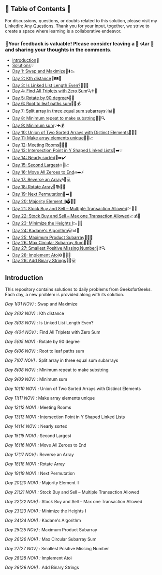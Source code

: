 ## 📜 Table of Contents 📜

For discussions, questions, or doubts related to this solution, please visit my LinkedIn: [Any Questions](https://www.linkedin.com/in/het-patel-8b110525a/). Thank you for your input, together, we strive to create a space where learning is a collaborative endeavor.

### 🔮Your feedback is valuable! Please consider leaving a 🌟 star 🌟 and sharing your thoughts in the comments.

- [Introduction](https://github.com/Hunterdii/GeeksforGeeks-POTD/blob/main/README.md)📝
- [Solutions](https://github.com/Hunterdii/GeeksforGeeks-POTD/tree/main/November%202024%20GFG%20SOLUTION)💡
- [Day 1: Swap and Maximize](https://github.com/Hunterdii/GeeksforGeeks-POTD/blob/main/November%202024%20GFG%20SOLUTION/01(Nov)%20Swap%20and%20Maximize.md)🔄⬇️📉
- [Day 2: Kth distance](https://github.com/Hunterdii/GeeksforGeeks-POTD/blob/main/November%202024%20GFG%20SOLUTION/02(Nov)%20Kth%20distance.md)🚗🛤️🧭
- [Day 3: Is Linked List Length Even?](https://github.com/Hunterdii/GeeksforGeeks-POTD/blob/main/November%202024%20GFG%20SOLUTION/03(Nov)%20Is%20Linked%20List%20Length%20Even%3F.md)🔗🔢❌
- [Day 4: Find All Triplets with Zero Sum](https://github.com/Hunterdii/GeeksforGeeks-POTD/blob/main/November%202024%20GFG%20SOLUTION/04(Nov)%20Find%20All%20Triplets%20with%20Zero%20Sum.md)🔍➕👥
- [Day 5: Rotate by 90 degree](https://github.com/Hunterdii/GeeksforGeeks-POTD/blob/main/November%202024%20GFG%20SOLUTION/05(Nov)%20Rotate%20by%2090%20degree.md)🌀📐💠
- [Day 6: Root to leaf paths sum](https://github.com/Hunterdii/GeeksforGeeks-POTD/blob/main/November%202024%20GFG%20SOLUTION/06(Nov)%20Root%20to%20leaf%20paths%20sum.md)🌳🍃💰
- [Day 7: Split array in three equal sum subarrays](https://github.com/Hunterdii/GeeksforGeeks-POTD/blob/main/November%202024%20GFG%20SOLUTION/07(Nov)%20Split%20array%20in%20three%20equal%20sum%20subarrays.md)💡📊🎯
- [Day 8: Minimum repeat to make substring](https://github.com/Hunterdii/GeeksforGeeks-POTD/blob/main/November%202024%20GFG%20SOLUTION/08(Nov)%20Minimum%20repeat%20to%20make%20substring.md)🔁✨🔍
- [Day 9: Minimum sum](https://github.com/Hunterdii/GeeksforGeeks-POTD/blob/main/November%202024%20GFG%20SOLUTION/09(Nov)%20Minimum%20sum.md)💡➕💰
- [Day 10: Union of Two Sorted Arrays with Distinct Elements](https://github.com/Hunterdii/GeeksforGeeks-POTD/blob/main/November%202024%20GFG%20SOLUTION/10(Nov)%20Union%20of%20Two%20Sorted%20Arrays%20with%20Distinct%20Elements.md)🔗🤝🌐
- [Day 11: Make array elements unique](https://github.com/Hunterdii/GeeksforGeeks-POTD/blob/main/November%202024%20GFG%20SOLUTION/11(Nov)%20Make%20array%20elements%20unique.md)🔢✨📈
- [Day 12: Meeting Rooms](https://github.com/Hunterdii/GeeksforGeeks-POTD/blob/main/November%202024%20GFG%20SOLUTION/12(Nov)%20Meeting%20Rooms.md)📅🏢⏰
- [Day 13: Intersection Point in Y Shaped Linked Lists](https://github.com/Hunterdii/GeeksforGeeks-POTD/blob/main/November%202024%20GFG%20SOLUTION/13(Nov)%20Intersection%20Point%20in%20Y%20Shaped%20Linked%20Lists.md)🔗➡️💡
- [Day 14: Nearly sorted](https://github.com/Hunterdii/GeeksforGeeks-POTD/blob/main/November%202024%20GFG%20SOLUTION/14(Nov)%20Nearly%20sorted.md)📑➡️✔️
- [Day 15: Second Largest](https://github.com/Hunterdii/GeeksforGeeks-POTD/blob/main/November%202024%20GFG%20SOLUTION/15(Nov)%20Second%20Largest.md)🔥🥈📈
- [Day 16: Move All Zeroes to End](https://github.com/Hunterdii/GeeksforGeeks-POTD/blob/main/November%202024%20GFG%20SOLUTION/16(Nov)%20Move%20All%20Zeroes%20to%20End.md)🔥➡️⚡
- [Day 17: Reverse an Array](https://github.com/Hunterdii/GeeksforGeeks-POTD/blob/main/November%202024%20GFG%20SOLUTION/17(Nov)%20Reverse%20an%20Array.md)🌀🔁💻
- [Day 18: Rotate Array](https://github.com/Hunterdii/GeeksforGeeks-POTD/blob/main/November%202024%20GFG%20SOLUTION/18(Nov)%20Rotate%20Array.md)🔄📚🧑‍💻
- [Day 19: Next Permutation](https://github.com/Hunterdii/GeeksforGeeks-POTD/blob/main/November%202024%20GFG%20SOLUTION/19(Nov)%20Next%20Permutation.md)🔢➡️🔀
- [Day 20: Majority Element II](https://github.com/Hunterdii/GeeksforGeeks-POTD/blob/main/November%202024%20GFG%20SOLUTION/20(Nov)%20Majority%20Element%20II.md)🗳️🔢🎯
- [Day 21: Stock Buy and Sell – Multiple Transaction Allowed](https://github.com/Hunterdii/GeeksforGeeks-POTD/blob/main/November%202024%20GFG%20SOLUTION/21(Nov)%20Stock%20Buy%20and%20Sell%20%E2%80%93%20Multiple%20Transaction%20Allowed.md)💹💼💸
- [Day 22: Stock Buy and Sell – Max one Transaction Allowed](https://github.com/Hunterdii/GeeksforGeeks-POTD/blob/main/November%202024%20GFG%20SOLUTION/22(Nov)%20Stock%20Buy%20and%20Sell%20%E2%80%93%20Max%20one%20Transaction%20Allowed.md)📈💰🛒
- [Day 23: Minimize the Heights I](https://github.com/Hunterdii/GeeksforGeeks-POTD/blob/main/November%202024%20GFG%20SOLUTION/23(Nov)%20Minimize%20the%20Heights%20I.md)📉🏰🔧
- [Day 24: Kadane's Algorithm](https://github.com/Hunterdii/GeeksforGeeks-POTD/blob/main/November%202024%20GFG%20SOLUTION/24(Nov)%20Kadane's%20Algorithm.md)💻📊🔢
- [Day 25: Maximum Product Subarray](https://github.com/Hunterdii/GeeksforGeeks-POTD/blob/main/November%202024%20GFG%20SOLUTION/25(Nov)%20Maximum%20Product%20Subarray.md)🔢➗🎯
- [Day 26: Max Circular Subarray Sum](https://github.com/Hunterdii/GeeksforGeeks-POTD/blob/main/November%202024%20GFG%20SOLUTION/26(Nov)%20Max%20Circular%20Subarray%20Sum.md)🔄🎯🌀
- [Day 27: Smallest Positive Missing Number](https://github.com/Hunterdii/GeeksforGeeks-POTD/blob/main/November%202024%20GFG%20SOLUTION/27(Nov)%20Smallest%20Positive%20Missing%20Number.md)🔢❓🔍
- [Day 28: Implement Atoi](https://github.com/Hunterdii/GeeksforGeeks-POTD/blob/main/November%202024%20GFG%20SOLUTION/28(Nov)%20Implement%20Atoi.md)⚙️🔑🧑‍🔬
- [Day 29: Add Binary Strings](https://github.com/Hunterdii/GeeksforGeeks-POTD/blob/main/November%202024%20GFG%20SOLUTION/29(Nov)%20Add%20Binary%20Strings.md)🔢➕💻



## Introduction

This repository contains solutions to daily problems from GeeksforGeeks. Each day, a new problem is provided along with its solution.

*Day 1(01 NOV) :* Swap and Maximize

*Day 2(02 NOV) :* Kth distance

*Day 3(03 NOV) :* Is Linked List Length Even?

*Day 4(04 NOV) :* Find All Triplets with Zero Sum

*Day 5(05 NOV) :* Rotate by 90 degree

*Day 6(06 NOV) :* Root to leaf paths sum

*Day 7(07 NOV) :* Split array in three equal sum subarrays

*Day 8(08 NOV) :* Minimum repeat to make substring

*Day 9(09 NOV) :* Minimum sum

*Day 10(10 NOV) :* Union of Two Sorted Arrays with Distinct Elements

*Day 11(11 NOV) :* Make array elements unique

*Day 12(12 NOV) :* Meeting Rooms

*Day 13(13 NOV) :* Intersection Point in Y Shaped Linked Lists

*Day 14(14 NOV) :* Nearly sorted

*Day 15(15 NOV) :* Second Largest

*Day 16(16 NOV) :* Move All Zeroes to End

*Day 17(17 NOV) :* Reverse an Array

*Day 18(18 NOV) :* Rotate Array

*Day 19(19 NOV) :* Next Permutation

*Day 20(20 NOV) :* Majority Element II

*Day 21(21 NOV) :* Stock Buy and Sell – Multiple Transaction Allowed

*Day 22(22 NOV) :* Stock Buy and Sell – Max one Transaction Allowed

*Day 23(23 NOV) :* Minimize the Heights I

*Day 24(24 NOV) :* Kadane's Algorithm

*Day 25(25 NOV) :* Maximum Product Subarray

*Day 26(26 NOV) :* Max Circular Subarray Sum

*Day 27(27 NOV) :* Smallest Positive Missing Number

*Day 28(28 NOV) :* Implement Atoi

*Day 29(29 NOV) :* Add Binary Strings
